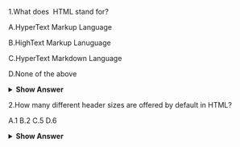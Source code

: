 1.What does  HTML stand for?

A.HyperText Markup Language

B.HighText Markup Lanuguage

C.HyperText Markdown Language

D.None of the above

<details>
<summary><b>Show Answer</b></summary>
<blockquote>

A

</blockquote>

<details>
<summary><b>Explanation</b></summary>
<blockquote>

HTML stands for HyperText Markup Language.

</blockquote>
</summary>
</details>
</details>

2.How many different header sizes are offered by default in HTML?

A.1
B.2
C.5
D.6

<details>
<summary><b>Show Answer</b></summary>
<blockquote>

D

</blockquote>

<details>
<summary><b>Explanation</b></summary>
<blockquote>

6 headers are available in HTML by default ranging from h1 to h6

</blockquote>
</summary>
</details>

3.What is the default smallest header size for HTML?

A.h1
B.h2
C.h6
D.h4

<details>
<summary><b>Show Answer</b></summary>
<blockquote>

C

</blockquote>

<details>
<summary><b>Explanation</b></summary>
<blockquote>

h6 is the smallest header HTML by default.

</blockquote>
</summary>
</details>

4.What kinds of lists are there in HTML?

A.Ordered ,Unordered Lists

B.Bulleted,Numbered Lists

C.Named,Unnamed Lists

D.None of the above

<details>
<summary><b>Show Answer</b></summary>
<blockquote>

A

</blockquote>

<details>
<summary><b>Explanation</b></summary>
<blockquote>

The lists available in HTML are Ordered and Unordered List

</blockquote>
</summary>
</details>

5.How can I make an HTML sorted list?

A.<ul>

B.<ol>

C.<href>

D.<b>

<details>
<summary><b>Show Answer</b></summary>
<blockquote>

B

</blockquote>

<details>
<summary><b>Explanation</b></summary>
<blockquote>

An ordered list is created in HTML by using the <ol> tag

</blockquote>
</summary>
</details>

6.HTML files are saved by default with the extension?

A..html

B..h

C..ht

D.None of the above

<details>
<summary><b>Show Answer</b></summary>
<blockquote>

A

</blockquote>

<details>
<summary><b>Explanation</b></summary>
<blockquote>

HTML files are saved by the .html or .htm extension.

</blockquote>
</summary>
</details>

7.We enclose HTML tags within?

A./

B.<>

C."

D.'

<details>
<summary><b>Show Answer</b></summary>
<blockquote>

B

</blockquote>

<details>
<summary><b>Explanation</b></summary>
<blockquote>

HTML tags are enclosed within <> according to syntax.

</blockquote>
</summary>
</details>

8.What is the effect of the <b> tag?

A.It converts the text within it to bold font

B.It is used to write black-coloured font

C.It is used to change the font size

D.None of the above

<details>
<summary><b>Show Answer</b></summary>
<blockquote>

A

</blockquote>

<details>
<summary><b>Explanation</b></summary>
<blockquote>

<b> is used to convert the text within it to bold font.

</blockquote>
</summary>
</details>

9.Which of the following is correct about HTML?

A.HTML uses User Defined Tags

B.HTML uses tags defined within the language

C.Both A and B

D.None of the above

<details>
<summary><b>Show Answer</b></summary>
<blockquote>

B

</blockquote>

<details>
<summary><b>Explanation</b></summary>
<blockquote>

HTML can only use the tags defined within the language 

</blockquote>
</summary>
</details>

10.How to display preformatted text in HTML?

A.<p>

B.<pre>

C.<hr>

D.All of the above

<details>
<summary><b>Show Answer</b></summary>
<blockquote>

B

</blockquote>

<details>
<summary><b>Explanation</b></summary>
<blockquote>

<pre> tags is used to handle preformatted text in HTML.

</blockquote>
</summary>
</details>

11.Which of the following tags doesn't require a closing tag?

A.<br>

B.<hr>

C.Both A and B

D.None of the above

<details>
<summary><b>Show Answer</b></summary>
<blockquote>

C

</blockquote>

<details>
<summary><b>Explanation</b></summary>
<blockquote>

Both the <hr> and the <br> tag doesn’t require a closing tag.

</blockquote>
</summary>
</details>

12.What is meant by empty tag in HTML?

A.There is no such concept of an empty tag in html

B.An empty tag does not require a closing tag

C.An empty tag cannot have any content within it

D.None of the above

<details>
<summary><b>Show Answer</b></summary>
<blockquote>

B

<details>
<summary><b>Explanation</b></summary>
<blockquote>

In HTML,empty tags are those that don't require a closing tag for completion.

</blockquote>
</summary>
</details>

13.What are the attributes used to change the size of an image?

A.Width and height

B.Big and small

C.Top and bottom

D.None of the above

<details>
<summary><b>Show Answer</b></summary>
<blockquote>

A

<details>
<summary><b>Explanation</b></summary>
<blockquote>

Width and height attributes are used to change the size of an image.

</blockquote>
</summary>
</details>

14.Which attribute is used to provide a unique name to an HTML element?

A.id

B.class

C.type

D.None ofthe above

<details>
<summary><b>Show Answer</b></summary>
<blockquote>

A

<details>
<summary><b>Explanation</b></summary>
<blockquote>

An id is used to provide a unique name for an HTML element that can be used to identify it.

</blockquote>
</summary>
</details>

15.What is the function of the HTML style attribute?

A.It is used to add styles to an Html element

B.It is used to uniquely identify some specific styles of some element

C.Both A and B

D.None of the above

<details>
<summary><b>Show Answer</b></summary>
<blockquote>

A

</blockquote>

<details>
<summary><b>Explanation</b></summary>
<blockquote>

The HTML style attribute is used to add styles like font,color,and size to an HTML element.

</blockquote>
</summary>
</details>

16.Which of the following is the correct syntax for using the HTML style attribute?

A.<tagname style="property:value;">

B.<tagname style="property;">

C.<tagname style>

D.None of the above

<details>
<summary><b>Show Answer</b></summary>
<blockquote>

A

</blockquote>

<details>
<summary><b>Explanation</b></summary>
<blockquote>

The correct syntax for the style attribute is shown in otion A

</blockquote>
</summary>
</details>

17.Which HTML element is used to define description data?

A.<li>

B.<ol>

C.<dd>

D.<dl>

<details>
<summary><b>Show Answer</b></summary>
<blockquote>

C

</blockquote>

<details>
<summary><b>Explanation</b></summary>
<blockquote>

Description data is defined by <dd> tag.

</blockquote>
</summary>
</details>

18.Which of the following properties is used to change the font to text?

A.font-family

B.font-size

C.text-align

D.None of the above

<details>
<summary><b>Show Answer</b></summary>
<blockquote>

A

</blockquote>

<details>
<summary><b>Explanation</b></summary>
<blockquote>

The font-family property is used to change text font in HTML

</blockquote>
</summary>
</details>

19.How are quotations defined in HTML?

A.

B.

C.

D.

<details>
<summary><b>Show Answer</b></summary>
<blockquote>

C

<details>
<summary><b>Explanation</b></summary>
<blockquote>

The <blockquote> tag is used to define a section that is quoted from another source.

</blockquote>
</summary>
</details>

20.What tag is used to render an image on a webpage?

<details>
<summary><b>Show Answer</b></summary>
<blockquote>

A.img

B.src

C.image

D.None of the above

<details>
<summary><b>Show Answer</b></summary>
<blockquote>

A

</blockquote>

<details>
<summary><b>Explanation</b></summary>
<blockquote>

The img tag is used to display an image on a webpage.

</blockquote>
</summary>
</details>

21.Apart from <i> tag ,which of the following tag is used to render a text in italics?

A.<em>

B.<strong>

C.<b>

D.None of the above

<details>
<summary><b>Show Answer</b></summary>
<blockquote>

A

<details>
<summary><b>Explanation</b></summary>
<blockquote>

The <em> tag is used to emphasize text,which puts same effect <i> tag.

</blockquote>
</summary>
</details>

22.What is the correct syntax to write an HTML comment?

A.<!--Comment-->

B.//Comment

C.#Comment

D./*Comment*/

<details>
<summary><b>Show Answer</b></summary>
<blockquote>

A

</blockquote>

<details>
<summary><b>Explanation</b></summary>
<blockquote>

The Correct syntax of writing an HTML comment is <!Comment>

</blockquote>
</summary>
</details>
 
23.Colours are defined in HTML using?

A.RGB values 

B.HEX values

C.RGBA values 

D.All of the above 

<details>
<summary><b>Show Answer</b></summary>
<blockquote>

D

</blockquote>

<details>
<summary><b>Explanation</b></summary>
<blockquote>

Colours are defined using RGB,HEX,RGBA,HSLA values or with predefined 

</blockquote>
</summary>
</details>

24.Which property is used to set colours in HTML?

A.color

B.background-color

C.font-color

D.text-color

<details>
<summary><b>Show Answer</b></summary>
<blockquote>

A

</blockquote>

<details>
<summary><b>Explanation</b></summary>
<blockquote>

The color property is used to set and change colours in HTML.

</blockquote>
</summary>
</details>

25.What are the types of unordered lists in HTML?

A.Circle,square,disc

B.Triangle,square,disc

C.Triangle,circle,disc

D.All of the above

<details>
<summary><b>Show Answer</b></summary>
<blockquote>

A

</blockquote>

<details>
<summary><b>Explanation</b></summary>
<blockquote>

The unordered lists in HTML can form bullets of form circle,square and disc.

</blockquote>
</summary>
</details>

